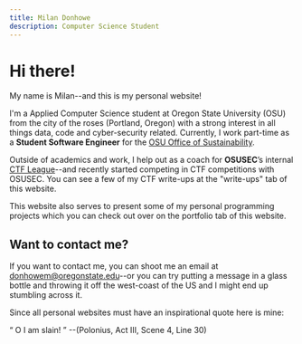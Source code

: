 ```yaml
---
title: Milan Donhowe
description: Computer Science Student 
---
```


# Hi there!

My name is Milan--and this is my personal website!

I'm a Applied Computer Science student at Oregon State University (OSU) from the city of the roses (Portland, Oregon) with a strong interest in all things data, code and cyber-security related.  Currently, I work part-time as a **Student Software Engineer** for the [OSU Office of Sustainability](https://fa.oregonstate.edu/sustainability/about/sustainability-office).  

Outside of academics and work, I help out as a coach for **OSUSEC**’s internal [CTF League](https://www.osusec.org/ctf-league/)--and recently started competing in CTF competitions with OSUSEC.  You can see a few of my CTF write-ups at the "write-ups" tab of this website.

This website also serves to present some of my personal programming projects which you can check out over on the portfolio tab of this website.


## Want to contact me?

If you want to contact me, you can shoot me an email at [donhowem@oregonstate.edu](mailto:donhowem@oregonstate.edu)--or you can try putting a message in a glass bottle and throwing it off the west-coast of the US and I might end up stumbling across it.


Since all personal websites must have an inspirational quote here is mine: 

<q> O I am slain! </q> --(Polonius, Act III, Scene 4, Line 30) 
